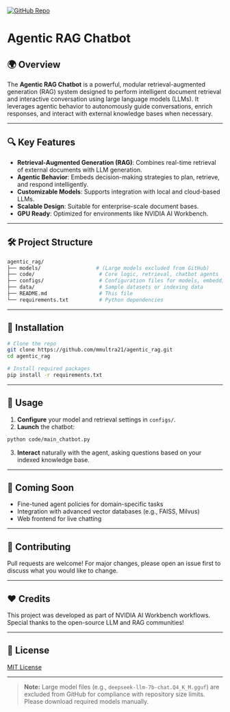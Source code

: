 [![GitHub Repo](https://img.shields.io/badge/GitHub-agentic_rag-blue?logo=github)](https://github.com/mmultra21/agentic_rag)

# Agentic RAG Chatbot


## 🌍 Overview
The **Agentic RAG Chatbot** is a powerful, modular retrieval-augmented generation (RAG) system designed to perform intelligent document retrieval and interactive conversation using large language models (LLMs). It leverages agentic behavior to autonomously guide conversations, enrich responses, and interact with external knowledge bases when necessary.

---

## 🔍 Key Features
- **Retrieval-Augmented Generation (RAG)**: Combines real-time retrieval of external documents with LLM generation.
- **Agentic Behavior**: Embeds decision-making strategies to plan, retrieve, and respond intelligently.
- **Customizable Models**: Supports integration with local and cloud-based LLMs.
- **Scalable Design**: Suitable for enterprise-scale document bases.
- **GPU Ready**: Optimized for environments like NVIDIA AI Workbench.

---

## 🛠️ Project Structure
```bash
agentic_rag/
├── models/                  # (Large models excluded from GitHub)
├── code/                     # Core logic, retrieval, chatbot agents
├── configs/                  # Configuration files for models, embeddings, retrieval settings
├── data/                     # Sample datasets or indexing data
├── README.md                 # This file
└── requirements.txt          # Python dependencies
```

---

## 🔄 Installation

```bash
# Clone the repo
git clone https://github.com/mmultra21/agentic_rag.git
cd agentic_rag

# Install required packages
pip install -r requirements.txt
```

---

## 🤖 Usage

1. **Configure** your model and retrieval settings in `configs/`.
2. **Launch** the chatbot:

```bash
python code/main_chatbot.py
```

3. **Interact** naturally with the agent, asking questions based on your indexed knowledge base.

---

## 🎉 Coming Soon
- Fine-tuned agent policies for domain-specific tasks
- Integration with advanced vector databases (e.g., FAISS, Milvus)
- Web frontend for live chatting

---

## 👥 Contributing
Pull requests are welcome! For major changes, please open an issue first to discuss what you would like to change.

---

## ❤️ Credits
This project was developed as part of NVIDIA AI Workbench workflows.
Special thanks to the open-source LLM and RAG communities!

---

## 🚀 License
[MIT License](LICENSE)

---

> **Note:** Large model files (e.g., `deepseek-llm-7b-chat.Q4_K_M.gguf`) are excluded from GitHub for compliance with repository size limits. Please download required models manually.



